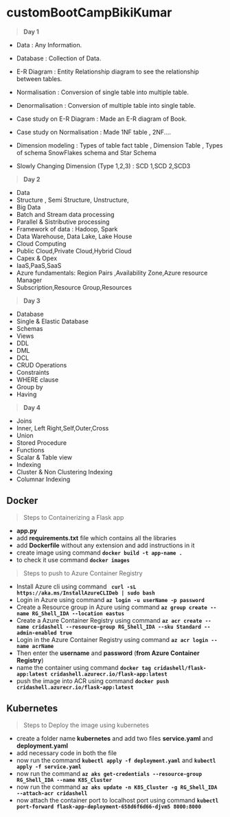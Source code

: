 # customBootCampBikiKumar

> **Day 1**

  - Data : Any Information.

  - Database : Collection of Data.

  - E-R Diagram : Entity Relationship diagram to see the relationship between tables.

  - Normalisation : Conversion of single table into multiple table.

  - Denormalisation : Conversion of multiple table into single table.

  - Case study on E-R Diagram : Made an E-R diagram of Book.

  - Case study on Normalisation : Made 1NF table , 2NF....

  - Dimension modeling : Types of table fact table , Dimension Table , Types of schema SnowFlakes schema and Star Schema

  - Slowly Changing Dimension (Type 1,2,3) : SCD 1,SCD 2,SCD3

> **Day 2**
  - Data
  - Structure , Semi Structure, Unstructure,
  - Big Data
  - Batch and Stream data processing
  - Parallel & Sistributive processing
  - Framework of data : Hadoop, Spark
  - Data Warehouse, Data Lake, Lake House
  - Cloud Computing
  - Public Cloud,Private Cloud,Hybrid Cloud
  - Capex & Opex
  - IaaS,PaaS,SaaS
  - Azure fundamentals: Region Pairs ,Availability Zone,Azure resource Manager
  - Subscription,Resource Group,Resources

> **Day 3**
  - Database
  - Single & Elastic Database
  - Schemas
  - Views
  - DDL
  - DML
  - DCL
  - CRUD Operations
  - Constraints
  - WHERE clause
  - Group by
  - Having

> **Day 4**
  - Joins
  - Inner, Left Right,Self,Outer,Cross
  - Union
  - Stored Procedure
  - Functions
  - Scalar & Table view
  - Indexing
  - Cluster & Non Clustering Indexing
  - Columnar Indexing

## Docker 

> Steps to Containerizing a Flask app

  - **app.py**
  - add **requirements.txt** file which contains all the libraries
  - add **Dockerfile** without any extension and add instructions in it
  - create image using command **`docker build -t app-name .`**
  - to check it use command **`docker images`**

> Steps to push to Azure Container Registry

  - Install Azure cli using command **` curl -sL https://aka.ms/InstallAzureCLIDeb | sudo bash`**
  - Login in Azure using command **`az login -u userName -p password`**
  - Create a Resource group in Azure using command **`az group create --name RG_Shell_IDA --location eastus`**
  - Create a Azure Container Registry using command **`az acr create --name cridashell --resource-group RG_Shell_IDA --sku Standard --admin-enabled true`**
  - Login in the Azure Container Registry using command **`az acr login --name acrName`**
  - Then enter the **username** and **password** (**from Azure Container Registry**)
  - name the container using command **`docker tag cridashell/flask-app:latest cridashell.azurecr.io/flask-app:latest`**
  - push the image into ACR using command **`docker push cridashell.azurecr.io/flask-app:latest`**

## Kubernetes

> Steps to Deploy the image using kubernetes

  - create a folder name **kubernetes** and add two files **service.yaml** and **deployment.yaml**
  - add necessary code in both the file
  - now run the command **`kubectl apply -f deployment.yaml`** and **`kubectl apply -f service.yaml`**
  - now run the command **`az aks get-credentials --resource-group RG_Shell_IDA --name K8S_Cluster`**
  - now run the command **`az aks update -n K8S_Cluster -g RG_Shell_IDA --attach-acr cridashell`**
  - now attach the container port to localhost port using command **`kubectl port-forward flask-app-deployment-658d6f6d66-djvm5 8000:8000`**
